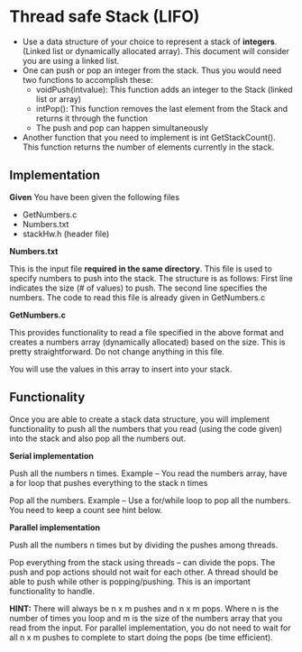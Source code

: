 # Thread safe Stack (LIFO)

- Use a data structure of your choice to represent a stack of **integers**. (Linked list or dynamically allocated array). This document will consider you are using a linked list.
- One can push or pop an integer from the stack. Thus you would need two functions to accomplish these:
  - voidPush(intvalue): This function adds an integer to the Stack (linked list or array)
  - intPop(): This function removes the last element from the Stack and returns it through the function
  - The push and pop can happen simultaneously
- Another function that you need to implement is int GetStackCount(). This function returns the number of elements currently in the stack.

## Implementation

**Given**
You have been given the following files

- GetNumbers.c
- Numbers.txt
- stackHw.h (header file)

**Numbers.txt**

This is the input file **required in the same directory**. This file is used to specify numbers to push into the stack. The structure is as follows: First line indicates the size (# of values) to push. The second line specifies the numbers. The code to read this file is already given in GetNumbers.c

**GetNumbers.c**

This provides functionality to read a file specified in the above format and creates a numbers array (dynamically allocated) based on the size. This is pretty straightforward. Do not change anything in this file.

You will use the values in this array to insert into your stack.

## Functionality

Once you are able to create a stack data structure, you will implement functionality to push all the numbers that you read (using the code given) into the stack and also pop all the numbers out.

**Serial implementation**

Push all the numbers n times. Example – You read the numbers array, have a for loop that pushes everything to the stack n times

Pop all the numbers. Example – Use a for/while loop to pop all the numbers. You need to keep a count see hint below.

**Parallel implementation**

Push all the numbers n times but by dividing the pushes among threads.

Pop everything from the stack using threads – can divide the pops. The push and pop actions should not wait for each other. A thread should be able to push while other is popping/pushing. This is an important functionality to handle.

**HINT:** There will always be n x m pushes and n x m pops. Where n is the number of times you loop and m is the size of the numbers array that you read from the input. For parallel implementation, you do not need to wait for all n x m pushes to complete to start doing the pops (be time efficient).
